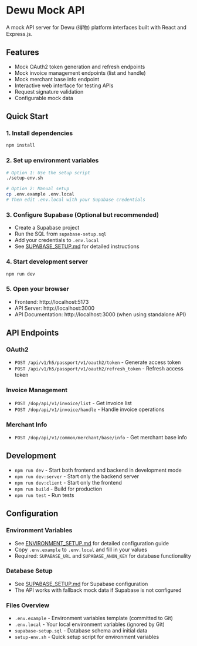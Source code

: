 # Dewu Mock API

A mock API server for Dewu (得物) platform interfaces built with React and Express.js.

## Features

- Mock OAuth2 token generation and refresh endpoints
- Mock invoice management endpoints (list and handle)
- Mock merchant base info endpoint
- Interactive web interface for testing APIs
- Request signature validation
- Configurable mock data

## Quick Start

### 1. Install dependencies
```bash
npm install
```

### 2. Set up environment variables
```bash
# Option 1: Use the setup script
./setup-env.sh

# Option 2: Manual setup
cp .env.example .env.local
# Then edit .env.local with your Supabase credentials
```

### 3. Configure Supabase (Optional but recommended)
- Create a Supabase project
- Run the SQL from `supabase-setup.sql`
- Add your credentials to `.env.local`
- See [SUPABASE_SETUP.md](./SUPABASE_SETUP.md) for detailed instructions

### 4. Start development server
```bash
npm run dev
```

### 5. Open your browser
- Frontend: http://localhost:5173
- API Server: http://localhost:3000
- API Documentation: http://localhost:3000 (when using standalone API)

## API Endpoints

### OAuth2
- `POST /api/v1/h5/passport/v1/oauth2/token` - Generate access token
- `POST /api/v1/h5/passport/v1/oauth2/refresh_token` - Refresh access token

### Invoice Management
- `POST /dop/api/v1/invoice/list` - Get invoice list
- `POST /dop/api/v1/invoice/handle` - Handle invoice operations

### Merchant Info
- `POST /dop/api/v1/common/merchant/base/info` - Get merchant base info

## Development

- `npm run dev` - Start both frontend and backend in development mode
- `npm run dev:server` - Start only the backend server
- `npm run dev:client` - Start only the frontend
- `npm run build` - Build for production
- `npm run test` - Run tests

## Configuration

### Environment Variables
- See [ENVIRONMENT_SETUP.md](./ENVIRONMENT_SETUP.md) for detailed configuration guide
- Copy `.env.example` to `.env.local` and fill in your values
- Required: `SUPABASE_URL` and `SUPABASE_ANON_KEY` for database functionality

### Database Setup
- See [SUPABASE_SETUP.md](./SUPABASE_SETUP.md) for Supabase configuration
- The API works with fallback mock data if Supabase is not configured

### Files Overview
- `.env.example` - Environment variables template (committed to Git)
- `.env.local` - Your local environment variables (ignored by Git)
- `supabase-setup.sql` - Database schema and initial data
- `setup-env.sh` - Quick setup script for environment variables